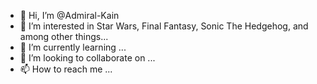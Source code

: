 - 👋 Hi, I’m @Admiral-Kain
- 👀 I’m interested in Star Wars, Final Fantasy, Sonic The Hedgehog, and among other things...
- 🌱 I’m currently learning ...
- 💞️ I’m looking to collaborate on ...
- 📫 How to reach me ...

<!---
Admiral-Kain/Admiral-Kain is a ✨ special ✨ repository because its `README.md` (this file) appears on your GitHub profile.
You can click the Preview link to take a look at your changes.
--->
